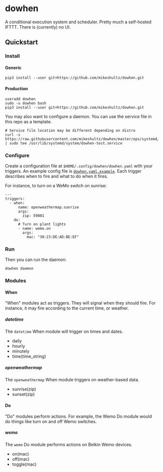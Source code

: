 # dowhen

A conditional execution system and scheduler.  Pretty much a self-hosted IFTTT.
There is (currently) no UI.

## Quickstart

### Install

#### Generic

    pip3 install --user git+https://github.com/mikeshultz/dowhen.git

#### Production

    useradd dowhen
    sudo -u dowhen bash
    pip3 install --user git+https://github.com/mikeshultz/dowhen.git

You may also want to configure a daemon.  You can use the service file in this
repo as a template.

    # Service file location may be different depending on distro
    curl -s https://raw.githubusercontent.com/mikeshultz/dowhen/master/ops/systemd/dowhen.service | sudo tee /usr/lib/systemd/system/dowhen-test.service

### Configure

Create a configuration file at `$HOME/.config/dowhen/dowhen.yaml` with your
triggers.  An example config file is
[`dowhen.yaml.example`](dowhen.yaml.example).  Each trigger describes when to
fire and what to do when it fires.

For instance, to turn on a WeMo switch on sunrise:

    ---
    triggers:
      - when: 
          name: openweathermap.sunrise
          args:
            zip: 59801
        do:
          # Turn on plant lights
          - name: wemo.on
            args:
              mac: "30:23:DE:AD:BE:EF"

### Run

Then you can run the daemon:

    dowhen daemon

### Modules

#### When

"When" modules act as triggers.  They will signal when they should fire. For
instance, it may fire according to the current time, or weather.

##### datetime

The `datetime` When module will trigger on times and dates.

 - daily
 - hourly
 - minutely
 - time(time_string)

##### openweathermap

The `openweathermap` When module triggers on weather-based data.

- sunrise(zip)
- sunset(zip)

#### Do

"Do" modules perform actions.  For example, the Wemo Do module would do things
like turn on and off Wemo switches.

##### wemo

The `wemo` Do module performs actions on Belkin Wemo devices.

 - on(mac)
 - off(mac)
 - toggle(mac)
